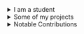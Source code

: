 <details><summary>I am a student</summary>

[![Github](https://img.shields.io/badge/GITHUB-LINK-blue?style=for-the-badge)](https://github.com/sn99) ![GitHub followers](https://img.shields.io/github/followers/sn99?style=for-the-badge) ![GitHub User's stars](https://img.shields.io/github/stars/sn99?style=for-the-badge)

[![ds](https://img.shields.io/badge/linkedin-%20Siddharth%20Naithani-informational?style=for-the-badge)](https://www.linkedin.com/in/siddharth-naithani-6b713a185/)

<a href="https://stackoverflow.com/users/10962821/sn99"><img src="https://stackoverflow.com/users/flair/10962821.png" width="208" height="58" alt="profile for sn99 at Stack Overflow, Q&amp;A for professional and enthusiast programmers" title="profile for sn99 at Stack Overflow, Q&amp;A for professional and enthusiast programmers"></a>

![sn99's GitHub stats](https://github-readme-stats.vercel.app/api?username=sn99&show_icons=true&theme=graywhite)
![Top Langs](https://github-readme-stats.vercel.app/api/top-langs/?username=sn99&show_icons=true&theme=graywhite&layout=compact)

</details>
<details><summary>Some of my projects</summary>

[![Readme Card](https://github-readme-stats.vercel.app/api/pin/?username=sn99&repo=wasm-template-rust&show_icons=true)](https://github.com/sn99/wasm-template-rust)
[![Readme Card](https://github-readme-stats.vercel.app/api/pin/?username=sn99&repo=rust-practise-questions&show_icons=true&show_owner=true)](https://github.com/rust-unofficial/rust-practise-questions)
[![Readme Card](https://github-readme-stats.vercel.app/api/pin/?username=sn99&repo=Optimizing-linux&show_icons=true)](https://github.com/sn99/Optimizing-linux)
[![Readme Card](https://github-readme-stats.vercel.app/api/pin/?username=sn99&repo=rust-ffi-examples&show_icons=true)](https://github.com/sn99/rust-ffi-examples)
[![Readme Card](https://github-readme-stats.vercel.app/api/pin/?username=sn99&repo=brainhug&show_icons=true)](https://github.com/sn99/brainhug)
[![Readme Card](https://github-readme-stats.vercel.app/api/pin/?username=SubconsciousCompute&repo=winhook-rs&show_icons=true&show_owner=true)](https://github.com/SubconsciousCompute/winhook-rs)
[![Readme Card](https://github-readme-stats.vercel.app/api/pin/?username=SubconsciousCompute&repo=fsfilter-rs&show_icons=true&show_owner=true)](https://github.com/SubconsciousCompute/fsfilter-rs)
[![Readme Card](https://github-readme-stats.vercel.app/api/pin/?username=sn99&repo=pakoda&show_icons=true)](https://github.com/sn99/pakoda)
[![Readme Card](https://github-readme-stats.vercel.app/api/pin/?username=sn99&repo=dota2_webapi_bindings&show_icons=true)](https://github.com/sn99/dota2_webapi_bindings)
[![Readme Card](https://github-readme-stats.vercel.app/api/pin/?username=sn99&repo=wasm-conway&show_icons=true)](https://github.com/sn99/wasm-conway)
[![Readme Card](https://github-readme-stats.vercel.app/api/pin/?username=sn99&repo=firefox-css&show_icons=true)](https://github.com/sn99/firefox-css)
[![Readme Card](https://github-readme-stats.vercel.app/api/pin/?username=sn99&repo=pokemon-text-game&show_icons=true)](https://github.com/sn99/pokemon-text-game)
[![Readme Card](https://github-readme-stats.vercel.app/api/pin/?username=sn99&repo=vague-os&show_icons=true)](https://github.com/sn99/vague-os)
[![Readme Card](https://github-readme-stats.vercel.app/api/pin/?username=sn99&repo=custom_traceroute&show_icons=true)](https://github.com/sn99/custom_traceroute)
[![Readme Card](https://github-readme-stats.vercel.app/api/pin/?username=sn99&repo=weird_os&show_icons=true)](https://github.com/sn99/weird_os)
[![Readme Card](https://github-readme-stats.vercel.app/api/pin/?username=sn99&repo=sam&show_icons=true)](https://github.com/sn99/sam)
[![Readme Card](https://github-readme-stats.vercel.app/api/pin/?username=sn99&repo=grachical-tic-tac-toe&show_icons=true)](https://github.com/sn99/grachical-tic-tac-toe)
[![Readme Card](https://github-readme-stats.vercel.app/api/pin/?username=sn99&repo=maggi&show_icons=true)](https://github.com/sn99/maggi)
[![Readme Card](https://github-readme-stats.vercel.app/api/pin/?username=sn99&repo=sudoku-solver&show_icons=true)](https://github.com/sn99/sudoku-solver)
[![Readme Card](https://github-readme-stats.vercel.app/api/pin/?username=sn99&repo=sn99_alfred_bot&show_icons=true)](https://github.com/sn99/sn99_alfred_bot)

</details>

<details><summary>Notable Contributions</summary>

[![Readme Card](https://github-readme-stats.vercel.app/api/pin/?username=SitinCloud&repo=Owlyshield&show_owner=trueshow_icons=true)](https://github.com/SitinCloud/Owlyshield/commits?author=sn99)
[![Readme Card](https://github-readme-stats.vercel.app/api/pin/?username=purpleprotocol&repo=graphlib&show_owner=true)](https://github.com/purpleprotocol/graphlib/commits?author=sn99)
[![Readme Card](https://github-readme-stats.vercel.app/api/pin/?username=rust-lang-nursery&repo=rust-cookbook&show_owner=trueshow_icons=true)](https://github.com/rust-lang-nursery/rust-cookbook/commits?author=sn99)
[![Readme Card](https://github-readme-stats.vercel.app/api/pin/?username=thealgorithms&repo=Rust&show_owner=true)](https://github.com/TheAlgorithms/Rust/commits?author=sn99)
[![Readme Card](https://github-readme-stats.vercel.app/api/pin/?username=intelliconnect&repo=rust-lang-apps&show_owner=true)](https://github.com/intelliconnect/rust-lang-apps/commits?author=sn99)
[![Readme Card](https://github-readme-stats.vercel.app/api/pin/?username=regomne&repo=ilhook-rs&show_owner=trueshow_icons=true)](https://github.com/regomne/ilhook-rs/commits?author=sn99)
[![Readme Card](https://github-readme-stats.vercel.app/api/pin/?username=o2sh&repo=add-one&show_owner=trueshow_icons=true)](https://github.com/o2sh/add-one/commits?author=sn99)
[![Readme Card](https://github-readme-stats.vercel.app/api/pin/?username=uuid-rs&repo=uuid&show_owner=trueshow_icons=true)](https://github.com/uuid-rs/uuid/commits?author=sn99)
[![Readme Card](https://github-readme-stats.vercel.app/api/pin/?username=rust-lang&repo=rustwide&show_owner=trueshow_icons=true)](https://github.com/rust-lang/rustwide/commits?author=sn99)
[![Readme Card](https://github-readme-stats.vercel.app/api/pin/?username=rust-lang&repo=rustc-perf&show_owner=trueshow_icons=true)](https://github.com/rust-lang/rustc-perf/commits?author=sn99)
[![Readme Card](https://github-readme-stats.vercel.app/api/pin/?username=rust-lang&repo=stacker&show_owner=trueshow_icons=true)](https://github.com/rust-lang/stacker/commits?author=sn99)
[![Readme Card](https://github-readme-stats.vercel.app/api/pin/?username=grantshandy&repo=ipgeolocate&show_owner=true&show_icons=true)](https://github.com/grantshandy/ipgeolocate/commits?author=sn99)
[![Readme Card](https://github-readme-stats.vercel.app/api/pin/?username=mozphoenixclubjuet&repo=Rust&show_owner=true)](https://github.com/MozPhoenixClubJUET/Rust/commits?author=sn99)
[![Readme Card](https://github-readme-stats.vercel.app/api/pin/?username=rust-unofficial&repo=awesome-rust&show_owner=true)](https://github.com/rust-unofficial/awesome-rust/commits?author=sn99)
[![Readme Card](https://github-readme-stats.vercel.app/api/pin/?username=996icu&repo=996.ICU&show_owner=true)](https://github.com/996icu/996.ICU/commits?author=sn99)
[![Readme Card](https://github-readme-stats.vercel.app/api/pin/?username=codecrafters-io&repo=build-your-own-x&show_owner=true)](https://github.com/codecrafters-io/build-your-own-x/commits?author=sn99)
[![Readme Card](https://github-readme-stats.vercel.app/api/pin/?username=shellrow&repo=tracert&show_owner=trueshow_icons=true)](https://github.com/shellrow/tracert/commits?author=sn99)

</details>  
